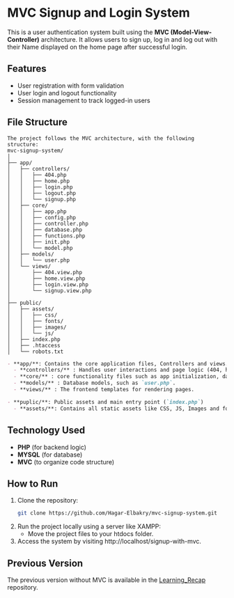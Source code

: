# MVC Signup and Login System

This is a user authentication system built using the **MVC (Model-View-Controller)** architecture. It allows users to sign up, log in and log out with their Name displayed on the home page after successful login.

## Features

- User registration with form validation
- User login and logout functionality
- Session management to track logged-in users

## File Structure

```
The project follows the MVC architecture, with the following structure:
mvc-signup-system/
│
├── app/
│   ├── controllers/
│   │   ├── 404.php
│   │   ├── home.php
│   │   ├── login.php
│   │   ├── logout.php
│   │   └── signup.php
│   ├── core/
│   │   ├── app.php
│   │   ├── config.php
│   │   ├── controller.php
│   │   ├── database.php
│   │   ├── functions.php
│   │   ├── init.php
│   │   └── model.php
│   ├── models/
│   │   └── user.php
│   └── views/
│       ├── 404.view.php
│       ├── home.view.php
│       ├── login.view.php
│       └── signup.view.php
│
├── public/
│   ├── assets/
│   │   ├── css/
│   │   ├── fonts/
│   │   ├── images/
│   │   └── js/
│   ├── index.php
│   ├── .htaccess
│   └── robots.txt
```

```markdown
- **app/**: Contains the core application files, Controllers and views.
  - **controllers/** : Handles user interactions and page logic (404, home, login, logout, signup).
  - **core/** : core functionality files such as app initialization, database connection and helper functions.
  - **models/** : Database models, such as `user.php`.
  - **views/** : The frontend templates for rendering pages.

- **puplic/**: Public assets and main entry point (`index.php`)
  - **assets/**: Contains all static assets like CSS, JS, Images and fonts.
```  

## Technology Used

  - **PHP** (for backend logic)
  - **MYSQL** (for database)
  - **MVC** (to organize code structure)
 
## How to Run

1. Clone the repository:
   ```bash
   git clone https://github.com/Hagar-Elbakry/mvc-signup-system.git
2. Run the project locally using a server like XAMPP:
     - Move the project files to your htdocs folder.
3. Access the system by visiting http://localhost/signup-with-mvc.

## Previous Version

  The previous version without MVC is available in the [Learning_Recap](https://github.com/Hagar-Elbakry/Learning_Recap) repository.
